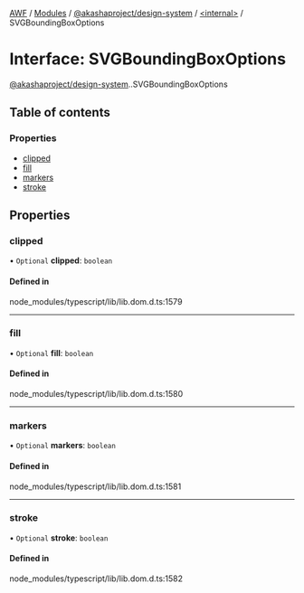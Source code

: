 [AWF](../README.md) / [Modules](../modules.md) / [@akashaproject/design-system](../modules/akashaproject_design_system.md) / [<internal\>](../modules/akashaproject_design_system._internal_.md) / SVGBoundingBoxOptions

# Interface: SVGBoundingBoxOptions

[@akashaproject/design-system](../modules/akashaproject_design_system.md).[<internal>](../modules/akashaproject_design_system._internal_.md).SVGBoundingBoxOptions

## Table of contents

### Properties

- [clipped](akashaproject_design_system._internal_.SVGBoundingBoxOptions.md#clipped)
- [fill](akashaproject_design_system._internal_.SVGBoundingBoxOptions.md#fill)
- [markers](akashaproject_design_system._internal_.SVGBoundingBoxOptions.md#markers)
- [stroke](akashaproject_design_system._internal_.SVGBoundingBoxOptions.md#stroke)

## Properties

### clipped

• `Optional` **clipped**: `boolean`

#### Defined in

node_modules/typescript/lib/lib.dom.d.ts:1579

___

### fill

• `Optional` **fill**: `boolean`

#### Defined in

node_modules/typescript/lib/lib.dom.d.ts:1580

___

### markers

• `Optional` **markers**: `boolean`

#### Defined in

node_modules/typescript/lib/lib.dom.d.ts:1581

___

### stroke

• `Optional` **stroke**: `boolean`

#### Defined in

node_modules/typescript/lib/lib.dom.d.ts:1582
